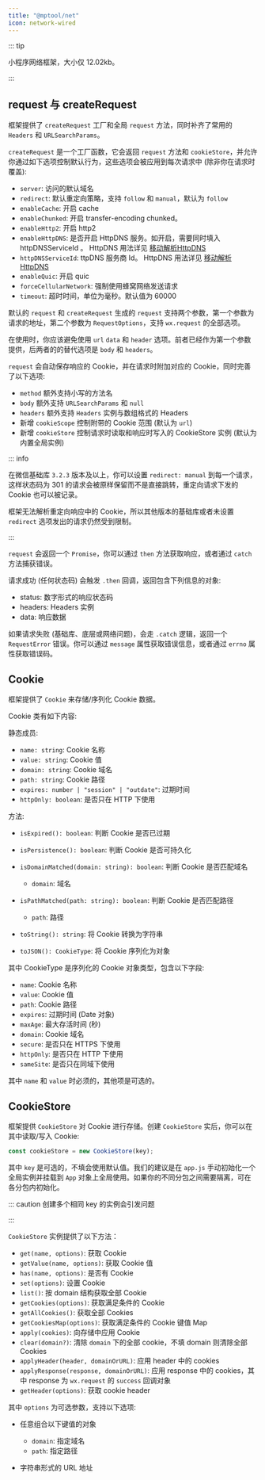```yaml
---
title: "@mptool/net"
icon: network-wired
---
```


::: tip

小程序网络框架，大小仅 12.02kb。

:::

## request 与 createRequest

框架提供了 `createRequest` 工厂和全局 `request` 方法，同时补齐了常用的 `Headers` 和 `URLSearchParams`。

`createRequest` 是一个工厂函数，它会返回 `request` 方法和 `cookieStore`，并允许你通过如下选项控制默认行为，这些选项会被应用到每次请求中 (除非你在请求时覆盖):

- `server`: 访问的默认域名
- `redirect`: 默认重定向策略，支持 `follow` 和 `manual`，默认为 `follow`
- `enableCache`: 开启 cache
- `enableChunked`: 开启 transfer-encoding chunked。
- `enableHttp2`: 开启 http2
- `enableHttpDNS`: 是否开启 HttpDNS 服务。如开启，需要同时填入 httpDNSServiceId 。 HttpDNS 用法详见 [移动解析HttpDNS](https://developers.weixin.qq.com/miniprogram/dev/framework/ability/HTTPDNS.html)
- `httpDNSServiceId`: ttpDNS 服务商 Id。 HttpDNS 用法详见 [移动解析HttpDNS](https://developers.weixin.qq.com/miniprogram/dev/framework/ability/HTTPDNS.html)
- `enableQuic`: 开启 quic
- `forceCellularNetwork`: 强制使用蜂窝网络发送请求
- `timeout`: 超时时间，单位为毫秒。默认值为 60000

默认的 `request` 和 `createRequest` 生成的 `request` 支持两个参数，第一个参数为请求的地址，第二个参数为 `RequestOptions`，支持 `wx.request` 的全部选项。

在使用时，你应该避免使用 `url` `data` 和 `header` 选项。前者已经作为第一个参数提供，后两者的的替代选项是 `body` 和 `headers`。

`request` 会自动保存响应的 Cookie，并在请求时附加对应的 Cookie，同时完善了以下选项:

- `method` 额外支持小写的方法名
- `body` 额外支持 `URLSearchParams` 和 `null`
- `headers` 额外支持 `Headers` 实例与数组格式的 Headers
- 新增 `cookieScope` 控制附带的 Cookie 范围 (默认为 `url`)
- 新增 `cookieStore` 控制请求时读取和响应时写入的 CookieStore 实例 (默认为内置全局实例)

::: info

在微信基础库 `3.2.3` 版本及以上，你可以设置 `redirect: manual` 到每一个请求，这样状态码为 301 的请求会被原样保留而不是直接跳转，重定向请求下发的 Cookie 也可以被记录。

框架无法解析重定向响应中的 Cookie，所以其他版本的基础库或者未设置 `redirect` 选项发出的请求仍然受到限制。

:::

`request` 会返回一个 `Promise`，你可以通过 `then` 方法获取响应，或者通过 `catch` 方法捕获错误。

请求成功 (任何状态码) 会触发 `.then` 回调，返回包含下列信息的对象:

- status: 数字形式的响应状态码
- headers: Headers 实例
- data: 响应数据

如果请求失败 (基础库、底层或网络问题)，会走 `.catch` 逻辑，返回一个 `RequestError` 错误。你可以通过 `message` 属性获取错误信息，或者通过 `errno` 属性获取错误码。

## Cookie

框架提供了 `Cookie` 来存储/序列化 Cookie 数据。

Cookie 类有如下内容:

静态成员:

- `name: string`: Cookie 名称
- `value: string`: Cookie 值
- `domain: string`: Cookie 域名
- `path: string`: Cookie 路径
- `expires: number | "session" | "outdate"`: 过期时间
- `httpOnly: boolean`: 是否只在 HTTP 下使用

方法:

- `isExpired(): boolean`: 判断 Cookie 是否已过期

- `isPersistence(): boolean`: 判断 Cookie 是否可持久化

- `isDomainMatched(domain: string): boolean`: 判断 Cookie 是否匹配域名

  - `domain`: 域名

- `isPathMatched(path: string): boolean`: 判断 Cookie 是否匹配路径

  - `path`: 路径

- `toString(): string`: 将 Cookie 转换为字符串

- `toJSON(): CookieType`: 将 Cookie 序列化为对象

其中 CookieType 是序列化的 Cookie 对象类型，包含以下字段:

- `name`: Cookie 名称
- `value`: Cookie 值
- `path`: Cookie 路径
- `expires`: 过期时间 (Date 对象)
- `maxAge`: 最大存活时间 (秒)
- `domain`: Cookie 域名
- `secure`: 是否只在 HTTPS 下使用
- `httpOnly`: 是否只在 HTTP 下使用
- `sameSite`: 是否只在同域下使用

其中 `name` 和 `value` 时必须的，其他项是可选的。

## CookieStore

框架提供 `CookieStore` 对 Cookie 进行存储。创建 `CookieStore` 实后，你可以在其中读取/写入 Cookie:

```ts
const cookieStore = new CookieStore(key);
```

其中 `key` 是可选的，不填会使用默认值。我们的建议是在 `app.js` 手动初始化一个全局实例并挂载到 `App` 对象上全局使用。如果你的不同分包之间需要隔离，可在各分包内初始化。

::: caution 创建多个相同 key 的实例会引发问题

:::

`CookieStore` 实例提供了以下方法：

- `get(name, options)`: 获取 Cookie
- `getValue(name, options)`: 获取 Cookie 值
- `has(name, options)`: 是否有 Cookie
- `set(options)`: 设置 Cookie
- `list()`: 按 domain 结构获取全部 Cookie
- `getCookies(options)`: 获取满足条件的 Cookie
- `getAllCookies()`: 获取全部 Cookies
- `getCookiesMap(options)`: 获取满足条件的 Cookie 键值 Map
- `apply(cookies)`: 向存储中应用 Cookie
- `clear(domain?)`: 清除 `domain` 下的全部 cookie，不填 domain 则清除全部 Cookies
- `applyHeader(header, domainOrURL)`: 应用 header 中的 cookies
- `applyResponse(response, domainOrURL)`: 应用 response 中的 cookies，其中 response 为 `wx.request` 的 `success` 回调对象
- `getHeader(options)`: 获取 cookie header

其中 `options` 为可选参数，支持以下选项:

- 任意组合以下键值的对象

  - `domain`: 指定域名
  - `path`: 指定路径

- 字符串形式的 URL 地址
